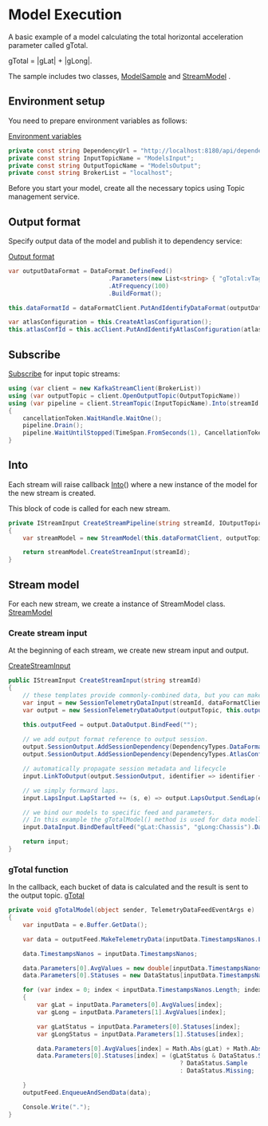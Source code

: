# Model Execution

A basic example of a model calculating the total horizontal acceleration parameter called gTotal. 

gTotal = |gLat| + |gLong|. 

The sample includes two classes, [ModelSample](https://github.com/mat-docs/MAT.OCS.Streaming.Samples/blob/main/MAT.OCS.Streaming.Samples/Samples/Models/ModelSample.cs) and [StreamModel](https://github.com/mat-docs/MAT.OCS.Streaming.Samples/blob/main/MAT.OCS.Streaming.Samples/Samples/Models/StreamModel.cs)
.
## Environment setup
You need to prepare environment variables as follows:

[Environment variables](https://github.com/mat-docs/MAT.OCS.Streaming.Samples/blob/main/MAT.OCS.Streaming.Samples/Samples/Models/ModelSample.cs#L17-L20)
```cs
private const string DependencyUrl = "http://localhost:8180/api/dependencies/";
private const string InputTopicName = "ModelsInput";
private const string OutputTopicName = "ModelsOutput";
private const string BrokerList = "localhost";
```

Before you start your model, create all the necessary topics using Topic management service.

## Output format 
Specify output data of the model and publish it to dependency service:

[Output format](https://github.com/mat-docs/MAT.OCS.Streaming.Samples/blob/main/MAT.OCS.Streaming.Samples/Samples/Models/ModelSample.cs#L37-L47)
```cs
var outputDataFormat = DataFormat.DefineFeed()
                            .Parameters(new List<string> { "gTotal:vTag" })
                            .AtFrequency(100)
                            .BuildFormat();

this.dataFormatId = dataFormatClient.PutAndIdentifyDataFormat(outputDataFormat);

var atlasConfiguration = this.CreateAtlasConfiguration();
this.atlasConfId = this.acClient.PutAndIdentifyAtlasConfiguration(atlasConfiguration);
```
## Subscribe
[Subscribe](https://github.com/mat-docs/MAT.OCS.Streaming.Samples/blob/main/MAT.OCS.Streaming.Samples/Samples/Models/ModelSample.cs#L49-L58) for input topic streams:

```cs
using (var client = new KafkaStreamClient(BrokerList))
using (var outputTopic = client.OpenOutputTopic(OutputTopicName))
using (var pipeline = client.StreamTopic(InputTopicName).Into(streamId => this.CreateStreamPipeline(streamId, outputTopic)))
{
    cancellationToken.WaitHandle.WaitOne();
    pipeline.Drain();
    pipeline.WaitUntilStopped(TimeSpan.FromSeconds(1), CancellationToken.None);
}
```

## Into
Each stream will raise callback [Into](https://github.com/mat-docs/MAT.OCS.Streaming.Samples/blob/main/MAT.OCS.Streaming.Samples/Samples/Models/ModelSample.cs#L61-L66)() where a new instance of the model for the new stream is created.

This block of code is called for each new stream. 

```cs
private IStreamInput CreateStreamPipeline(string streamId, IOutputTopic outputTopic)
{
    var streamModel = new StreamModel(this.dataFormatClient, outputTopic, this.dataFormatId, this.atlasConfId);

    return streamModel.CreateStreamInput(streamId);
}
```

## Stream model
For each new stream, we create a instance of StreamModel class.
[StreamModel](https://github.com/mat-docs/MAT.OCS.Streaming.Samples/blob/main/MAT.OCS.Streaming.Samples/Samples/Models/StreamModel.cs)

### Create stream input
At the beginning of each stream, we create new stream input and output.

[CreateStreamInput](https://github.com/mat-docs/MAT.OCS.Streaming.Samples/blob/main/MAT.OCS.Streaming.Samples/Samples/Models/StreamModel.cs#L25-L51)

```cs
public IStreamInput CreateStreamInput(string streamId)
{
    // these templates provide commonly-combined data, but you can make your own
    var input = new SessionTelemetryDataInput(streamId, dataFormatClient);
    var output = new SessionTelemetryDataOutput(outputTopic, this.outputDataFormatId, dataFormatClient);

    this.outputFeed = output.DataOutput.BindFeed("");
    
    // we add output format reference to output session.
    output.SessionOutput.AddSessionDependency(DependencyTypes.DataFormat, this.outputDataFormatId);
    output.SessionOutput.AddSessionDependency(DependencyTypes.AtlasConfiguration, this.outputAtlasConfId);

    // automatically propagate session metadata and lifecycle
    input.LinkToOutput(output.SessionOutput, identifier => identifier + "_Models");

    // we simply formward laps.
    input.LapsInput.LapStarted += (s, e) => output.LapsOutput.SendLap(e.Lap);

    // we bind our models to specific feed and parameters.
	// In this example the gTotalModel() method is used for data modelling and upstreaming
    input.DataInput.BindDefaultFeed("gLat:Chassis", "gLong:Chassis").DataBuffered += this.gTotalModel;

    return input;
}
```
### gTotal function
In the callback, each bucket of data is calculated and the result is sent to the output topic.
[gTotal ](https://github.com/mat-docs/MAT.OCS.Streaming.Samples/blob/main/MAT.OCS.Streaming.Samples/Samples/Models/StreamModel.cs#L53-L85)

```cs
private void gTotalModel(object sender, TelemetryDataFeedEventArgs e)
{
    var inputData = e.Buffer.GetData();

    var data = outputFeed.MakeTelemetryData(inputData.TimestampsNanos.Length, inputData.EpochNanos);

    data.TimestampsNanos = inputData.TimestampsNanos;

    data.Parameters[0].AvgValues = new double[inputData.TimestampsNanos.Length];
    data.Parameters[0].Statuses = new DataStatus[inputData.TimestampsNanos.Length];

    for (var index = 0; index < inputData.TimestampsNanos.Length; index++)
    {
        var gLat = inputData.Parameters[0].AvgValues[index];
        var gLong = inputData.Parameters[1].AvgValues[index];

        var gLatStatus = inputData.Parameters[0].Statuses[index];
        var gLongStatus = inputData.Parameters[1].Statuses[index];

        data.Parameters[0].AvgValues[index] = Math.Abs(gLat) + Math.Abs(gLong);
        data.Parameters[0].Statuses[index] = (gLatStatus & DataStatus.Sample) > 0 && (gLongStatus & DataStatus.Sample) > 0
                                                ? DataStatus.Sample
                                                : DataStatus.Missing;

    }
    outputFeed.EnqueueAndSendData(data);

    Console.Write(".");
}
```
